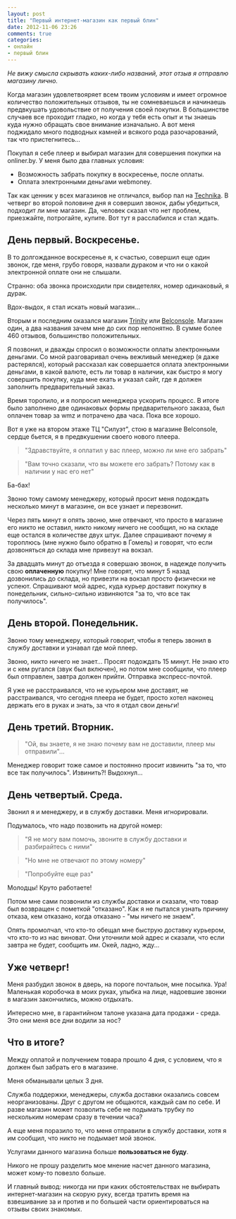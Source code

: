 ```yaml
---
layout: post
title: "Первый интернет-магазин как первый блин"
date: 2012-11-06 23:26
comments: true
categories:
- онлайн
- первый блин
---
```


_Не вижу смысла скрывать каких-либо названий, этот отзыв я отправлю магазину лично._

Когда магазин удовлетвояряет всем твоим условиям и имеет огромное количество положительных отзывов, ты не сомневаешься и начинаешь предвкушать удовольствие от получения своей покупки. В большинстве случаев все проходит гладко, но когда у тебя есть опыт и ты знаешь куда нужно обращать свое внимание изначально. А вот меня поджидало много подводных камней и всякого рода разочарований, так что пристегнитесь...

<!-- more -->

Покупал я себе плеер и выбирал магазин для совершения покупки на onliner.by. У меня было два главных условия:

- Возможность забрать покупку в воскресенье, после оплаты.
- Оплата электронными деньгами webmoney.

Так как ценник у всех магазинов не отличался, выбор пал на [Technika](http://technika.shop.by). В четверг во второй половине дня я совершил звонок, дабы убедиться, подходит ли мне магазин. Да, человек сказал что нет проблем, приезжайте, потрогайте, купите. Вот тут я расслабился и стал ждать.

## День первый. Воскресенье.

В то долгожданное воскресенье я, к счастью, совершил еще один звонок, где меня, грубо говоря, назвали дураком и что ни о какой электронной оплате они не слышали.

Странно: оба звонка происходили при свидетелях, номер одинаковый, я дурак.

Вдох-выдох, я стал искать новый магазин...

Вторым и последним оказался магазин [Trinity](http://www.trinity.by/) или [Belconsole](http://www.belconsole.by/). Магазин один, а два названия зачем мне до сих пор непонятно. В сумме более 460 отзывов, большинство положительных.

Я позвонил, и дважды спросил о возможности оплаты электронными деньгами. Со мной разговаривал очень вежливый менеджер (я даже растерялся), который рассказал как совершается оплата электронными деньгами, в какой валюте, есть ли товар в наличии, как быстро я могу совершить покупку, куда мне ехать и указал сайт, где я должен заполнить предварительный заказ.

Время торопило, и я попросил менеджера ускорить процесс. В итоге было заполнено две одинаковых формы предварительного заказа, был оплачен товар за wmz и потрачено два часа. Пока все хорошо.

Вот я уже на втором этаже ТЦ "Силуэт", стою в магазине Belconsole, сердце бьется, я в предвкушении своего нового плеера.

> "Здравствуйте, я оплатил у вас плеер, можно ли мне его забрать"

> "Вам точно сказали, что вы можете его забрать? Потому как в наличии у нас его нет"

Ба-бах!

Звоню тому самому менеджеру, который просит меня подождать несколько минут в магазине, он все узнает и перезвонит.

Через пять минут я опять звоню, мне отвечают, что просто в магазине его никто не оставил, никто никому ничего не сообщил, но на складе еще остался в количестве двух штук. Далее спрашивают почему я тороплюсь (мне нужно было обратно в Гомель) и говорят, что если дозвоняться до склада мне привезут на вокзал.

За двадцать минут до отъезда я совершаю звонок, в надежде получить свою __оплаченную__ покупку! Мне говорят, что минут 5 назад дозвонились до склада, но привезти на вокзал просто физически не успеют. Спрашивают мой адрес, куда курьер доставит покупку в понедельник, сильно-сильно извиняются "за то, что все так получилось".

## День второй. Понедельник.

Звоню тому менеджеру, который говорит, чтобы я теперь звонил в службу доставки и узнавал где мой плеер.

Звоню, никто ничего не знает... Просят подождать 15 минут. Не знаю кто и с кем ругался (звук был включен), но потом мне сообщили, что плеер был отправлен, завтра должен прийти. Отправка экспресс-почтой.

Я уже не расстраивался, что не курьером мне доставят, не расстраивался, что сегодня плеера не будет, просто хотел наконец держать его в руках и знать, за что я отдал свои деньги!

## День третий. Вторник.

> "Ой, вы знаете, я не знаю почему вам не доставили, плеер мы отправили"...

Менеджер говорит тоже самое и постоянно просит извинить "за то, что все так получилось". Извинить?! Выдохнул...

## День четвертый. Среда.

Звонил я и менеджеру, и в службу доставки. Меня игнорировали.

Подумалось, что надо позвонить на другой номер:

>"Я не могу вам помочь, звоните в службу доставки и разбирайтесь с ними"

>"Но мне не отвечают по этому номеру"

>"Попробуйте еще раз"

Молодцы! Круто работаете!

Потом мне сами позвонили из службы доставки и сказали, что товар был возвращен с пометкой "отказано". Как я не пытался узнать причину отказа, кем отказано, когда отказано - "мы ничего не знаем".

Опять промолчал, что кто-то обещал мне быструю доставку курьером, что кто-то из нас виноват. Они уточнили мой адрес и сказали, что если завтра не будет, сообщить им. Окей, ладно, жду...

## Уже четверг!

Меня разбудил звонок в дверь, на пороге почтальон, мне посылка. Ура! Маленькая коробочка в моих руках, улыбка на лице, надоевшие звонки в магазин закончились, можно отдыхать.

Интересно мне, в гарантийном талоне указана дата продажи - среда. Это они меня все дни водили за нос?

## Что в итоге?

Между оплатой и получением товара прошло 4 дня, с условием, что я должен был забрать его в магазине.

Меня обманывали целых 3 дня.

Служба поддержки, менеджеры, служба доставки оказались совсем неорганизованы. Друг с другом не общаются, каждый сам по себе. И разве магазин может позволить себе не подымать трубку по нескольким номерам сразу в течении часа?

А еще меня поразило то, что меня отправили в службу доставки, хотя я им сообщил, что никто не подымает мой звонок.

Услугами данного магазина больше __пользоваться не буду__.

Никого не прошу разделить мое мнение насчет данного магазина, может кому-то повезло больше.

И главный вывод: никогда ни при каких обстоятельствах не выбирать интернет-магазин на скорую руку, всегда тратить время на взвешивание за и против и по большей части ориентироваться на отзывы своих знакомых.
